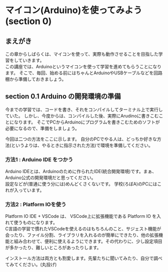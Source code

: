 # マイコン(Arduino)を使ってみよう (section 0)

## まえがき
この章からしばらくは、マイコンを使って、実際も動作させることを目指した学習をしていきます。  
この講座では、Arduinoというマイコンを使って学習を進めてもらうことになります。 そこで、毎回、始める前にはちゃんとArduinoやUSBケーブルなどを回路棚から準備しておきましょう。

## section 0.1 Arduino の開発環境の準備
今までの学習では、コードを書き、それをコンパイルしてターミナル上で実行していた。 しかし、今度からは、コンパイルした後、実際にArudinoに書きこむことになります。 そこでPCからArduinoにプログラムを書きこむためのソフトが必要になるので、準備をしましょう。  

今回は二つの方法をここに示します。 自分のPCでやる人は、どっちか好きな方法(というよりは、やるときに指示された方法)で環境を準備してください。

### 方法1 : Arduino IDE をつかう
Arduino IDEとは、Arduinoのために作られたIDE(統合開発環境)です。まぁ、Arduino公式の開発環境だと思ってください。  
設定などが(普通に使う分には)めんどくさくないです。 学校(ろぼA)のPCにはこれが入っています。
　　
### 方法2 : Platform IOを使う
Platform IO IDE + VSCode は、 VSCode上に拡張機能である Platform IO を入れて使うものになります。  
C言語の学習で慣れたVSCodeを使えるのはもちろんのこと、サジェスト機能が会ったり、ファイル分割、ライブラリを入れるのが簡単にできたり、他の拡張機能と組み合わせて、便利に使えるようにできます。その代わりに、少し設定項目が多かったり、難しいところがあったりします。  

インストール方法は両方とも割愛します。先輩たちに聞いてみたり、自分で調べてみてください。(丸投げ)  